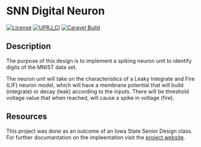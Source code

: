 # SNN Digital Neuron

[![License](https://img.shields.io/badge/License-Apache%202.0-blue.svg)](https://opensource.org/licenses/Apache-2.0) [![UPRJ_CI](https://github.com/efabless/caravel_project_example/actions/workflows/user_project_ci.yml/badge.svg)](https://github.com/efabless/caravel_project_example/actions/workflows/user_project_ci.yml) [![Caravel Build](https://github.com/efabless/caravel_project_example/actions/workflows/caravel_build.yml/badge.svg)](https://github.com/efabless/caravel_project_example/actions/workflows/caravel_build.yml)


## Description 

The purpose of this design is to implement a spiking neuron unit to identify digits of the MNIST data set. 

The neuron unit will take on the characteristics of a Leaky Integrate and Fire (LIF) neuron model, which will have a membrane potential that will build (integrate) or decay (leak) according to the inputs. There will be threshold voltage value that when reached, will cause a spike in voltage (fire).

## Resources

This project was done as an outcome of an Iowa State Senior Design class. For further documantation on the impleentation visit the [project website](http://sdmay23-28.sd.ece.iastate.edu/). 
